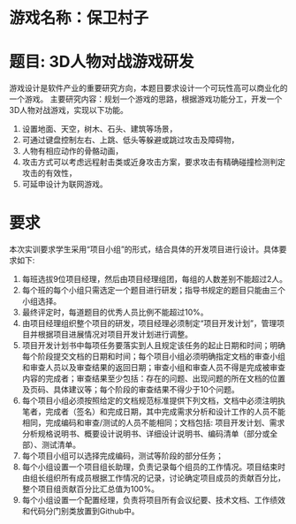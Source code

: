 # 游戏名称：保卫村子

# 题目: 3D人物对战游戏研发

游戏设计是软件产业的重要研究方向，本题目要求设计一个可玩性高可以商业化的一个游戏。
主要研究内容：规划一个游戏的思路，根据游戏功能分工，开发一个3D人物对战游戏，实现以下功能。
1)	设置地面、天空，树木、石头、建筑等场景，
2)	可通过键盘控制左右、上跳、低头等躲避或跳过攻击及障碍物，
3)	人物有相应动作的骨骼动画，
4)	攻击方式可以考虑远程射击类或近身攻击方案，要求攻击有精确碰撞检测判定攻击的有效性，
5)	可延申设计为联网游戏。

# 要求
本次实训要求学生采用“项目小组”的形式，结合具体的开发项目进行设计。具体要求如下: 
1)	每班选拔9位项目经理，然后由项目经理组团，每组的人数差别不能超过2人。
2)	每个班的每个小组只需选定一个题目进行研发；指导书规定的题目只能由三个小组选择。
3)	最终评定时，每道题目的优秀人员比例不能超过10%。
4)	由项目经理组织整个项目的研发，项目经理必须制定“项目开发计划”，管理项目并根据项目进展情况对项目开发计划进行调整。
5)	项目开发计划书中每项任务要落实到人且规定该任务的起止日期和时间；明确每个阶段提交文档的日期和时间；每个项目小组必须明确指定文档的审查小组和审查人员以及审查结果的返回日期；审查小组和审查人员不得是完成被审查内容的完成者；审查结果至少包括：存在的问题、出现问题的所在文档的位置及页码、具体建议等；每个阶段的审查结果不得少于10个问题。
6)	每个项目小组必须按照给定的文档规范标准提供下列文档，文档中必须注明执笔者，完成者（签名）和完成日期，其中完成需求分析和设计工作的人员不能相同，完成编码和审查/测试的人员不能相同；文档包括: 项目开发计划、需求分析规格说明书、概要设计说明书、详细设计说明书、编码清单（部分或全部）、测试清单。
7)	每个项目小组可以选择完成编码，测试等阶段的部分任务；
8)	每个小组设置一个项目组长助理，负责记录每个组员的工作情况。项目结束时由组长组织所有成员根据工作情况的记录，讨论确定项目成员的贡献百分比，整个项目组贡献百分比汇总值为100%。
9)	每个小组设置一个配置经理，负责将项目所有会议纪要、技术文档、工作绩效和代码分门别类放置到Github中。
